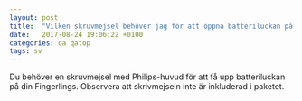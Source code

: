 ```yaml
---
layout: post
title:  "Vilken skruvmejsel behöver jag för att öppna batteriluckan på min Fingerlings?"
date:   2017-08-24 19:06:22 +0100
categories: qa qatop
tags: sv
---
```


Du behöver en skruvmejsel med Philips-huvud för att få upp batteriluckan på din Fingerlings.
Observera att skrivmejseln inte är inkluderad i paketet.